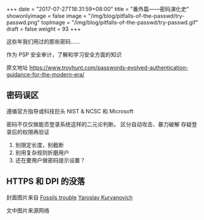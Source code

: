+++
date = "2017-07-27T18:31:59+08:00"
title = "番外篇——密码演化史"
showonlyimage = false
image = "/img/blog/pitfalls-of-the-passwd/try-passwd.png"
topImage = "/img/blog/pitfalls-of-the-passwd/try-passwd.gif"
draft = false
weight = 93
+++

这些年我们用过的那些密码……
<!--more-->

作为 PSP 安全审计，了解和学习安全方面的知识

原文地址 https://www.troyhunt.com/passwords-evolved-authentication-guidance-for-the-modern-era/

## 密码误区

遵循官方指导或科技巨头 NIST & NCSC 和 Microsoft

密码不仅仅做能否登录系统这样的二元论判断。
区分自动攻击、暴力破解
存疑登录后的权限再验证

1. 别限定长度，别截断
2. 别用复杂规则折磨用户
3. 还在要用户做密码提示设置？



## HTTPS 和 DPI 的没落


封面图片来自 [Fossils trouble](https://dribbble.com/shots/2448430-Fossils-trouble) <a href="https://dribbble.com/cjiabka"><i class="fa fa-dribbble" aria-hidden="true"></i> Yaroslav Kuryanovich</a>  

文中图片来源网络
